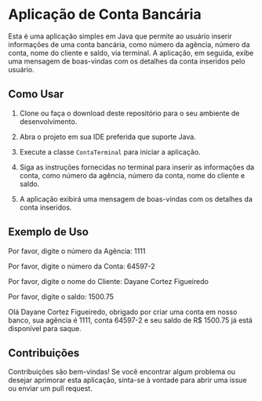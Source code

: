 # Aplicação de Conta Bancária

Esta é uma aplicação simples em Java que permite ao usuário inserir informações de uma conta bancária, como número da agência, número da conta, nome do cliente e saldo, via terminal. A aplicação, em seguida, exibe uma mensagem de boas-vindas com os detalhes da conta inseridos pelo usuário.

## Como Usar

1. Clone ou faça o download deste repositório para o seu ambiente de desenvolvimento.

2. Abra o projeto em sua IDE preferida que suporte Java.

3. Execute a classe `ContaTerminal` para iniciar a aplicação.

4. Siga as instruções fornecidas no terminal para inserir as informações da conta, como número da agência, número da conta, nome do cliente e saldo.

5. A aplicação exibirá uma mensagem de boas-vindas com os detalhes da conta inseridos.

## Exemplo de Uso

Por favor, digite o número da Agência: 1111

Por favor, digite o número da Conta: 64597-2

Por favor, digite o nome do Cliente: Dayane Cortez Figueiredo

Por favor, digite o saldo: 1500.75

Olá Dayane Cortez Figueiredo, obrigado por criar uma conta em nosso banco,
sua agência é 1111, conta 64597-2 e seu saldo de R$ 1500.75 já está disponível para saque.


## Contribuições

Contribuições são bem-vindas! Se você encontrar algum problema ou desejar aprimorar esta aplicação, sinta-se à vontade para abrir uma issue ou enviar um pull request.
